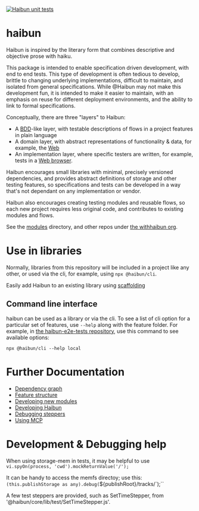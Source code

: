 [![Haibun unit tests](https://github.com/withhaibun/haibun/actions/workflows/test.yml/badge.svg)](https://github.com/withhaibun/haibun/actions/workflows/test.yml)

# haibun

Haibun is inspired by the literary form that combines descriptive and objective prose with haiku.

This package is intended to enable specification driven development, with end to end tests.
This type of development is often tedious to develop,
brittle to changing underlying implementations,
difficult to maintain,
and isolated from general specifications.
While @Haibun may not make this development fun,
it is intended to make it easier to maintain,
with an emphasis on reuse for different deployment environments,
and the ability to link to formal specifications.

Conceptually, there are three "layers" to Haibun:

* A [BDD](https://en.wikipedia.org/wiki/Behavior-driven_development)-like layer,
  with testable descriptions of flows in a project features in plain language
* A domain layer,
  with abstract representations of functionality & data,
  for example, the [Web](modules/domain-webpage)
* An implementation layer,
  where specific testers are written,
  for example,
  tests in a [Web browser](modules/web-playwright/).

Haibun encourages small libraries with minimal, precisely versioned dependencies,
and provides abstract definitions of storage and other testing features,
so specifications and tests can be developed in a way that's not dependant
on any implementation or vendor.

Haibun also encourages creating testing modules and reusable flows,
so each new project requires less original code,
and contributes to existing modules and flows.

See the [modules](modules) directory, and other repos under [the withhaibun org](https://github.com/withhaibun).

# Use in libraries

Normally, libraries from this repository will be included in a project like any other,
or used via the cli, for example, using `npx @haibun/cli`.

Easily add Haibun to an existing library using [scaffolding](modules/utils/README.md#scaffolding)

## Command line interface

haibun can be used as a library or via the cli.
To see a list of cli option for a particular set of features, use `--help` along with the feature folder.
For example, in [the haibun-e2e-tests repository](https://github.com/withhaibun/haibun-e2e-tests),
use this command to see available options:

`npx @haibun/cli --help local`

# Further Documentation

* [Dependency graph](dependency-graph.html)
* [Feature structure](docs/feature_structure.md)
* [Developing new modules](docs/new_modules.md)
* [Developing Haibun](docs/develop_haibun.md)
* [Debugging steppers](docs/stepping.md)
* [Using MCP](modules/mcp/README.md)

# Development & Debugging help

When using storage-mem in tests, it may be helpful to use `vi.spyOn(process, 'cwd').mockReturnValue('/');`

It can be handy to access the memfs directoy; use this: `(this.publishStorage as any).debug(`${publishRoot}/tracks/`);``

A few test steppers are provided, such as SetTimeStepper, from '@haibun/core/lib/test/SetTimeStepper.js'.

